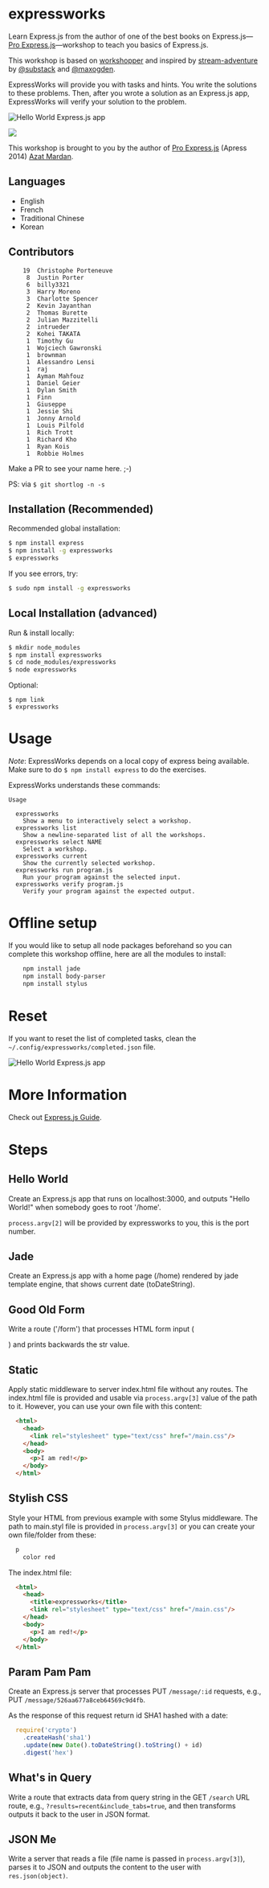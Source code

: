 expressworks
============

Learn Express.js from the author of one of the best books on Express.js—[Pro Express.js](http://proexpressjs.com)—workshop to teach you basics of Express.js.

This workshop is based on [workshopper](https://github.com/rvagg/workshopper) and inspired by [stream-adventure](https://github.com/substack/stream-adventure) by [@substack](https://twitter.com/substack) and [@maxogden](https://twitter.com/maxogden).

ExpressWorks will provide you with tasks and hints. You write the solutions to these problems. Then, after you wrote a solution as an Express.js app, ExpressWorks will verify your solution to the problem.

![Hello World Express.js app](https://raw.github.com/azat-co/expressworks/master/images/screen.png)



[![](https://raw.github.com/azat-co/expressworks/master/images/cover.jpg)](http://proexpressjs.com)


This workshop is brought to you by the author of [Pro Express.js](http://proexpressjs.com) (Apress 2014) [Azat Mardan](http://azat.co).

## Languages

* English
* French
* Traditional Chinese
* Korean

## Contributors


```
    19  Christophe Porteneuve
     8  Justin Porter
     6  billy3321
     3  Harry Moreno
     3  Charlotte Spencer
     2  Kevin Jayanthan
     2  Thomas Burette
     2  Julian Mazzitelli
     2  intrueder
     2  Kohei TAKATA
     1  Timothy Gu
     1  Wojciech Gawronski
     1  brownman
     1  Alessandro Lensi
     1  raj
     1  Ayman Mahfouz
     1  Daniel Geier
     1  Dylan Smith
     1  Finn
     1  Giuseppe
     1  Jessie Shi
     1  Jonny Arnold
     1  Louis Pilfold
     1  Rich Trott
     1  Richard Kho
     1  Ryan Kois
     1  Robbie Holmes
```

Make a PR to see your name here. ;-)

PS: via `$ git shortlog -n -s`

## Installation (Recommended)

Recommended global installation:

```bash
$ npm install express
$ npm install -g expressworks
$ expressworks
```


If you see errors, try:

```bash
$ sudo npm install -g expressworks
```

## Local Installation (advanced)

Run & install locally:

```bash
$ mkdir node_modules
$ npm install expressworks
$ cd node_modules/expressworks
$ node expressworks
```

Optional:

```
$ npm link
$ expressworks
```

# Usage

*Note*: ExpressWorks depends on a local copy of express being available. Make sure to do
`$ npm install express` to do the exercises.

ExpressWorks understands these commands:

```
Usage

  expressworks
    Show a menu to interactively select a workshop.
  expressworks list
    Show a newline-separated list of all the workshops.
  expressworks select NAME
    Select a workshop.
  expressworks current
    Show the currently selected workshop.
  expressworks run program.js
    Run your program against the selected input.
  expressworks verify program.js
    Verify your program against the expected output.
```
# Offline setup

If you would like to setup all node packages beforehand so you can complete this workshop offline, here are all the modules to install:

```bash
    npm install jade
    npm install body-parser
    npm install stylus
```
    
# Reset

If you want to reset the list of completed tasks, clean the `~/.config/expressworks/completed.json` file.

![Hello World Express.js app](https://raw.github.com/azat-co/expressworks/master/images/finished.png)

# More Information

Check out [Express.js Guide](http://expressjsguide.com).

# Steps


## Hello World

Create an Express.js app that runs on localhost:3000, and outputs "Hello World!" when somebody goes to root '/home'.

`process.argv[2]` will be provided by expressworks to you, this is the port number.

## Jade

Create an Express.js app with a home page (/home) rendered by jade template engine, that shows current date (toDateString).


## Good Old Form

Write a route ('/form') that processes HTML form input (<form><imput name="str"/></form>) and prints backwards the str value.

## Static

Apply static middleware to server index.html file without any routes. The index.html file is provided and usable via `process.argv[3]` value of the path to it. However, you can use your own file with this content:

```html
  <html>
    <head>
      <link rel="stylesheet" type="text/css" href="/main.css"/>
    </head>
    <body>
      <p>I am red!</p>
    </body>
  </html>
```

## Stylish CSS

Style your HTML from previous example with some Stylus middleware. The path to main.styl file is provided in `process.argv[3]` or you can create your own file/folder from these:

```css
  p
    color red
```

The index.html file:

```html
  <html>
    <head>
      <title>expressworks</title>
      <link rel="stylesheet" type="text/css" href="/main.css"/>
    </head>
    <body>
      <p>I am red!</p>
    </body>
  </html>
```

## Param Pam Pam

Create an Express.js server that processes PUT `/message/:id` requests, e.g., PUT `/message/526aa677a8ceb64569c9d4fb`.

As the response of this request return id SHA1 hashed with a date:

```javascript
  require('crypto')
    .createHash('sha1')
    .update(new Date().toDateString().toString() + id)
    .digest('hex')
```

## What's in Query

Write a route that extracts data from query string in the GET `/search` URL route, e.g., `?results=recent&include_tabs=true`, and then transforms outputs it back to the user in JSON format.

## JSON Me

Write a server that reads a file (file name is passed in `process.argv[3]`), parses it to JSON and outputs the content to the user with `res.json(object)`.
